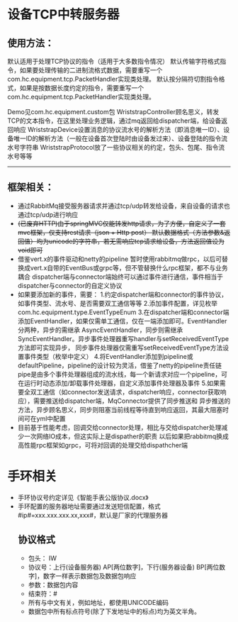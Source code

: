 # 设备TCP中转服务器
## 使用方法：
默认适用于处理TCP协议的指令（适用于大多数指令情况）
默认传输字符格式指令，如果要处理传输的二进制流格式数据，需要重写一个com.hc.equipment.tcp.PacketHandler实现类处理。
默认按分隔符切割指令格式，如果是按数据长度约定的指令，需要重写一个com.hc.equipment.tcp.PacketHandler实现类处理。

Demo见com.hc.equipment.custom包
WriststrapController顾名思义，转发TCP的文本指令，在这里处理业务逻辑，通过mq返回给dispatcher端，给设备返回响应
WriststrapDevice设置消息的协议流水号的解析方法（即消息唯一ID）、设备唯一ID的解析方法（一般在设备首次登陆时由设备发过来）、设备登陆的指令流水号字符串
WriststrapProtocol放了一些协议相关的约定，包头、包尾、指令流水号等等

---------------------------------------------------------------------------------------
## 框架相关：
* 通过RabbitMq接受服务器请求并通过tcp/udp转发给设备，来自设备的请求也通过tcp/udp进行响应
* ~~(已废弃HTTP)由于springMVC仅能转发http请求，为了方便，自定义了一套mvc框架，仅支持rest请求（json + Http post）
  默认数据格式（方法参数&返回值）均为unicode的字符串，若无需响应tcp请求给设备，方法返回值设为void即可~~
* 借鉴vert.x的事件驱动和netty的pipeline
  暂时使用rabbitmq做rpc，以后可替换成vert.x自带的EventBus或grpc等，但不管替换什么rpc框架，都不与业务耦合
  dispatcher端与connector端始终可以通过事件进行通信，事件相当于dispatcher与connector的自定义协议
* 如果要添加新的事件，需要：
  1.约定dispatcher端和connector的事件协议，如事件类型、流水号、是否需要双工通信等等
  2.添加事件配置，详见枚举com.hc.equipment.type.EventTypeEnum
  3.在dispatcher端和connector端添加EventHandler，如果仅需单工通信，仅在一端添加即可。EventHandler分两种，异步的需继承
  AsyncEventHandler，同步则需继承SyncEventHandler。异步事件处理器重写handler与setReceivedEventType方法即可实现异步，
  同步事件处理器仅需重写setReceivedEventType方法设置事件类型（枚举中定义）
  4.将EventHandler添加到pipeline或defaultPipeline，pipeline的设计较为灵活，借鉴了netty的pipeline责任链
  pipe是由多个事件处理器组成的流水线，每一个新请求对应一个pipeline，可在运行时动态添加/卸载事件处理器，自定义添加事件处理器及事件
  5.如果需要全双工通信（如connector发送请求，dispatcher响应，connector获取响应），需要推送给dispatcher端，MqConnector提供了同步推送和
  异步推送的方法，异步顾名思义，同步则阻塞当前线程等待直到响应返回，其最大阻塞时间可在yml中配置
* 目前基于性能考虑，回调交给connector处理，相比与交给dispatcher处理减少一次网络IO成本，但这实际上是dispather的职责
  以后如果把rabbitmq换成高性能rpc框架如grpc，可将对回调的处理交给dispathcher端
# 手环相关   
* 手环协议号约定详见《智能手表公版协议.docx》
* 手环配置的服务器地址需要通过发送短信配置，格式 #ip#=xxx.xxx.xxx.xx,xxx#，默认是厂家的代理服务器
    ## 协议格式
    * 包头： IW
    * 协议号：上行(设备服务器) AP[两位数字]，下行(服务器设备) BP[两位数字]，数字一样表示数据包及数据包响应
    * 参数：数据包内容
    * 结束符：#
    * 所有与中文有关，例如地址，都使用UNICODE编码
    * 数据包中所有标点符号(除了下发地址中的标点)均为英文半角。